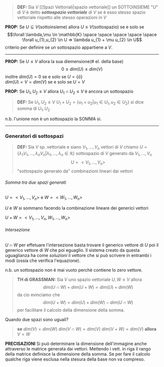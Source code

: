 >**DEF:**
>Sia $V$ [[Spazi Vettoriali|spazio vettoriale]] un SOTTOINSIEME "$U$" di $V$ è detto _**sottospazio vettoriale**_ di $V$ se è esso stesso spazio vettoriale rispetto alle stesso operazioni in $V$
>

**PROP:**
Se $U\subseteq V$(sottoinsieme) allora $U \leq V$(sottospazio) se e solo se $$\forall \lambda,\mu \in \mathbb{K} \space \space \space \space \space \forall u_{1},u_{2} \in U => \lambda u_{1} + \mu u_{2} \in U$$
criterio per definire se un sottospazio appartiene a $V$.
****
**PROP:**
Se $U \leq V$ allora la sua diemensione(# el. della base) $$0 \leq dim(U) \le dim(V)$$
inoltre $dim(U) = 0$ se e solo se $U=\{\bar{o}\}$  
$dim(U) = V = dim(V)$ se e solo se $U=V$ 

**PROP:**
Se $U_{1},U_{2} \le V$ allora $U_{1} \cap U_{2} \le V$ è ancora un sottospazio

>**DEF:**
>Se $U_{1},U_{2} \le V$ 
>$U_{1} + U_{2} = \{u_{1}+u_{2}| u_{1} \in U_{1}, u_{2} \in U_{2}\}$ 
>si dice somma di $U_{1},U_{2}$ 

n.b. l'unione non è un sottospazio la SOMMA si.

****
### Generatori di sottospazi
>**DEF:**
>Sia $V$ sp. vettoriale e siano $V_{1},...,V_{n}$ vettori di $V$ chiamo $U=\{\lambda_{1}V_{1},...,\lambda_{n}V_{n}|\lambda_{1},...,\lambda_{n} \in \mathbb{R}\}$ sottospazio di $V$ generato da $V_{1},...,V_{n}$ 
>$$U= <V_{1},...,V_{n}>$$
>"sottospazio generato da" combinazioni lineari dai vettori

###### Somma tra due spazi generati

$U=<V_{1},...,V_{n}>$ e $W = <W_{1},...,W_{n}>$ 

$U$ e $W$ si sommano facendo la combinazione lineare dei generici vettori

$U+W = <V_{1},...,V_{n},W_{1},...,W_{n}>$

###### Intersezione
$U \cap W$ 
per effetuare l'intersezione basta trovare il generico vettore di $U$ poi il generico vettore di $W$ 
che poi eguaglio. Il sistema creato da questa uguaglianza ha come _soluzioni_ il vettore che si può scrivere in entrambi i modi (ossia che verifica l'equazione).

n.b. 
un sottospazio non è mai vuoto perchè contiene lo zero vettore.

>**TH di GRASSMAN:**
>Sia $V$ uno spazio vettoriale $U,W \le V$ allora $$dim(U\cap W)+dim(U+W)=dim(U)+dim(W)$$
>da cio evinciamo che $$dim(U+W) =dim(U) + dim(W) - dim(U\cap W)$$
>per facilitare il calcolo della dimensione della somma.

Quando due spazi sono uguali?

>**se**
$dim(V) = dim(W)$
$dim(V\cap W) = dim(V)$
$dim(V+W) = dim(V)$
**allora**
$V = W$

**PRECISAZIONI**
Si può determinare la dimensione dell'immagine anche attraverso le matrice generata dai vettori.
Mettendo i vett. in riga il rango della matrice definisce la dimensione della somma.
Se per fare il calcolo qualche riga viene esclusa nella stesura della base non va compreso.